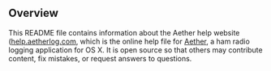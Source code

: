 ## Overview

This README file contains information about the Aether help website ([help.aetherlog.com](https://help.aetherlog.com/), which is the online help file for [Aether](http://www.aetherlog.com/), a ham radio logging application for OS X. It is open source so that others may contribute content, fix mistakes, or request answers to questions.

